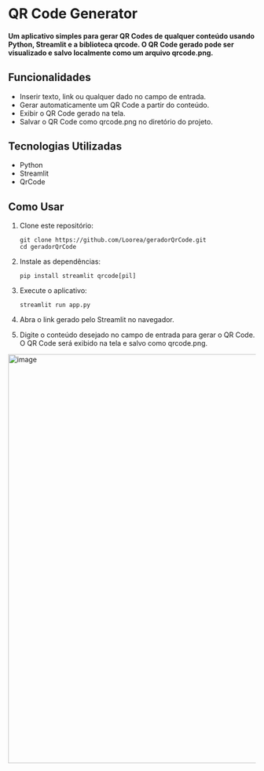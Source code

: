 # QR Code Generator

#### Um aplicativo simples para gerar QR Codes de qualquer conteúdo usando Python, Streamlit e a biblioteca qrcode. O QR Code gerado pode ser visualizado e salvo localmente como um arquivo qrcode.png.

## Funcionalidades
  - Inserir texto, link ou qualquer dado no campo de entrada.
  - Gerar automaticamente um QR Code a partir do conteúdo.
  - Exibir o QR Code gerado na tela.
  - Salvar o QR Code como qrcode.png no diretório do projeto.

## Tecnologias Utilizadas
  - Python
  - Streamlit
  - QrCode

## Como Usar
1. Clone este repositório:
   ```
   git clone https://github.com/Loorea/geradorQrCode.git
   cd geradorQrCode
   ```
2. Instale as dependências:
   ```
   pip install streamlit qrcode[pil]

3. Execute o aplicativo:
   ```
   streamlit run app.py
4. Abra o link gerado pelo Streamlit no navegador.

5. Digite o conteúdo desejado no campo de entrada para gerar o QR Code. O QR Code será exibido na tela e salvo como qrcode.png.


<img width="1853" height="831" alt="image" src="https://github.com/user-attachments/assets/b4184ae6-c2a4-4950-b6df-b06a45784134" />
